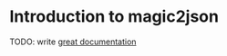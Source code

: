 # Introduction to magic2json

TODO: write [great documentation](http://jacobian.org/writing/great-documentation/what-to-write/)

